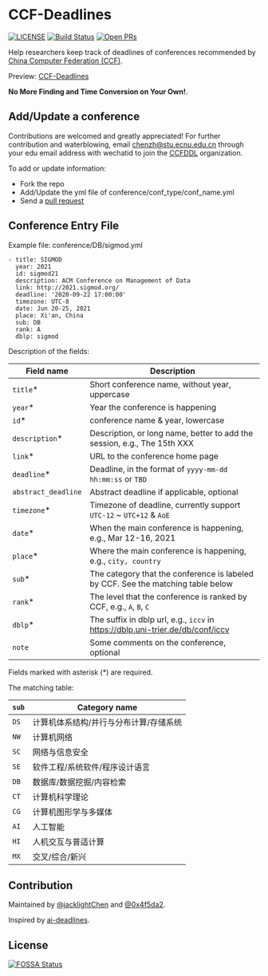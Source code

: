 # CCF-Deadlines
[![LICENSE](https://img.shields.io/github/license/ccfddl/ccf-deadlines)](https://github.com/ccfddl/ccf-deadlines/blob/main/LICENSE)
[![Build Status](https://img.shields.io/github/workflow/status/ccfddl/ccf-deadlines/Deploy)](https://github.com/ccfddl/ccf-deadlines/commits/main)
[![Open PRs](https://img.shields.io/github/issues-pr/ccfddl/ccf-deadlines)](https://github.com/ccfddl/ccf-deadlines/pulls)

Help researchers keep track of deadlines of conferences recommended by [China Computer Federation (CCF)](https://www.ccf.org.cn/).

Preview: [CCF-Deadlines](https://ccfddl.github.io/)

**No More Finding and Time Conversion on Your Own!**.

## Add/Update a conference
Contributions are welcomed and greatly appreciated! For further contribution and waterblowing, email [chenzh@stu.ecnu.edu.cn](chenzh@stu.ecnu.edu.cn) through your edu email address with wechatid to join the [CCFDDL](https://github.com/ccfddl) organization.

To add or update information:
- Fork the repo
- Add/Update the yml file of conference/conf_type/conf_name.yml
- Send a [pull request](https://github.com/ccfddl/ccf-deadlines/pulls)

## Conference Entry File
Example file: conference/DB/sigmod.yml

```
- title: SIGMOD
  year: 2021
  id: sigmod21
  description: ACM Conference on Management of Data
  link: http://2021.sigmod.org/
  deadline: '2020-09-22 17:00:00'
  timezone: UTC-8
  date: Jun 20-25, 2021
  place: Xi'an, China
  sub: DB
  rank: A
  dblp: sigmod
```
Description of the fields:

| Field name          | Description                                                                                                           |
| ------------------- | --------------------------------------------------------------------------------------------------------------------- |
| `title`\*           | Short conference name, without year, uppercase                                                                                 |
| `year`\*            | Year the conference is happening                                                                                      |
| `id`\*              | conference name & year, lowercase                                                                                          |
| `description`\*     | Description, or long name, better to add the session, e.g., The 15th XXX                                                                                           |
| `link`\*            | URL to the conference home page                                                                                       |
| `deadline`\*        | Deadline, in the format of `yyyy-mm-dd hh:mm:ss` or `TBD`                                                                     |
| `abstract_deadline` | Abstract deadline if applicable, optional                                                                                     |
| `timezone`\*        | Timezone of deadline, currently support `UTC-12` ~ `UTC+12` & `AoE`                                                        |
| `date`\*            | When the main conference is happening, e.g., Mar 12-16, 2021                                                                                     |
| `place`\*           | Where the main conference is happening, e.g., `city, country`                                                                                    |
| `sub`\*             | The category that the conference is labeled by CCF. See the matching table below |
| `rank`\*            | The level that the conference is ranked by CCF, e.g., `A`, `B`, `C`              |
| `dblp`\*            | The suffix in dblp url, e.g., `iccv` in https://dblp.uni-trier.de/db/conf/iccv               |
| `note`              | Some comments on the conference, optional                                                                                       |

Fields marked with asterisk (*) are required.

The matching table:

| `sub` | Category name |
| ----------- | --------------------------------------------------------- |
| `DS`        | 计算机体系结构/并行与分布计算/存储系统                    |
| `NW`        | 计算机网络                                                |
| `SC`        | 网络与信息安全                                            |
| `SE`        | 软件工程/系统软件/程序设计语言                            |
| `DB`        | 数据库/数据挖掘/内容检索                                  |
| `CT`        | 计算机科学理论                                            |
| `CG`        | 计算机图形学与多媒体                                      |
| `AI`        | 人工智能                                                  |
| `HI`        | 人机交互与普适计算                                        |
| `MX`       | 交叉/综合/新兴                                            |

## Contribution
Maintained by [@jacklightChen](https://github.com/jacklightChen) and [@0x4f5da2](https://github.com/0x4f5da2).

Inspired by [ai-deadlines](https://aideadlin.es/?sub=ML,RO,CV).

## License
[![FOSSA Status](https://app.fossa.com/api/projects/git%2Bgithub.com%2Fccfddl%2Fccf-deadlines.svg?type=large)](https://app.fossa.com/projects/git%2Bgithub.com%2Fccfddl%2Fccf-deadlines?ref=badge_large)
